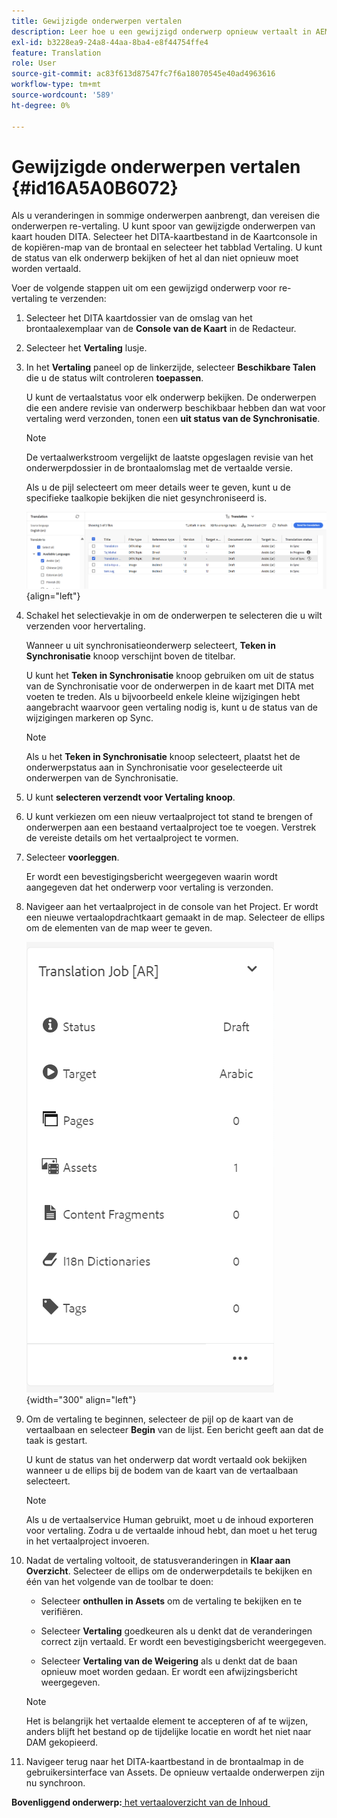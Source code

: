 ```yaml
---
title: Gewijzigde onderwerpen vertalen
description: Leer hoe u een gewijzigd onderwerp opnieuw vertaalt in AEM Guides.
exl-id: b3228ea9-24a8-44aa-8ba4-e8f44754ffe4
feature: Translation
role: User
source-git-commit: ac83f613d87547fc7f6a18070545e40ad4963616
workflow-type: tm+mt
source-wordcount: '589'
ht-degree: 0%

---
```


# Gewijzigde onderwerpen vertalen {#id16A5A0B6072}

Als u veranderingen in sommige onderwerpen aanbrengt, dan vereisen die onderwerpen re-vertaling. U kunt spoor van gewijzigde onderwerpen van kaart houden DITA. Selecteer het DITA-kaartbestand in de Kaartconsole in de kopiëren-map van de brontaal en selecteer het tabblad Vertaling. U kunt de status van elk onderwerp bekijken of het al dan niet opnieuw moet worden vertaald.

Voer de volgende stappen uit om een gewijzigd onderwerp voor re-vertaling te verzenden:

1. Selecteer het DITA kaartdossier van de omslag van het brontaalexemplaar van de **Console van de Kaart** in de Redacteur.

1. Selecteer het **Vertaling** lusje.

1. In het **Vertaling** paneel op de linkerzijde, selecteer **Beschikbare Talen** die u de status wilt controleren **toepassen**.

   U kunt de vertaalstatus voor elk onderwerp bekijken. De onderwerpen die een andere revisie van onderwerp beschikbaar hebben dan wat voor vertaling werd verzonden, tonen een **uit status van de Synchronisatie**.

   >[!NOTE]
   >
   > De vertaalwerkstroom vergelijkt de laatste opgeslagen revisie van het onderwerpdossier in de brontaalomslag met de vertaalde versie.

   Als u de pijl selecteert om meer details weer te geven, kunt u de specifieke taalkopie bekijken die niet gesynchroniseerd is.

   ![](images/out-of-sync-uuid-new.png){align="left"}

1. Schakel het selectievakje in om de onderwerpen te selecteren die u wilt verzenden voor hervertaling.

   Wanneer u uit synchronisatieonderwerp selecteert, **Teken in Synchronisatie** knoop verschijnt boven de titelbar.

   U kunt het **Teken in Synchronisatie** knoop gebruiken om uit de status van de Synchronisatie voor de onderwerpen in de kaart met DITA met voeten te treden.  Als u bijvoorbeeld enkele kleine wijzigingen hebt aangebracht waarvoor geen vertaling nodig is, kunt u de status van de wijzigingen markeren op Sync.

   >[!NOTE]
   >
   > Als u het **Teken in Synchronisatie** knoop selecteert, plaatst het de onderwerpstatus aan in Synchronisatie voor geselecteerde uit onderwerpen van de Synchronisatie.

1. U kunt **selecteren verzendt voor Vertaling knoop**.

1. U kunt verkiezen om een nieuw vertaalproject tot stand te brengen of onderwerpen aan een bestaand vertaalproject toe te voegen. Verstrek de vereiste details om het vertaalproject te vormen.

1. Selecteer **voorleggen**.

   Er wordt een bevestigingsbericht weergegeven waarin wordt aangegeven dat het onderwerp voor vertaling is verzonden.

1. Navigeer aan het vertaalproject in de console van het Project. Er wordt een nieuwe vertaalopdrachtkaart gemaakt in de map. Selecteer de ellips om de elementen van de map weer te geven.

   ![](images/incremental-job-new.png){width="300" align="left"}

1. Om de vertaling te beginnen, selecteer de pijl op de kaart van de vertaalbaan en selecteer **Begin** van de lijst. Een bericht geeft aan dat de taak is gestart.

   U kunt de status van het onderwerp dat wordt vertaald ook bekijken wanneer u de ellips bij de bodem van de kaart van de vertaalbaan selecteert.

   >[!NOTE]
   >
   > Als u de vertaalservice Human gebruikt, moet u de inhoud exporteren voor vertaling. Zodra u de vertaalde inhoud hebt, dan moet u het terug in het vertaalproject invoeren.

1. Nadat de vertaling voltooit, de statusveranderingen in **Klaar aan Overzicht**. Selecteer de ellips om de onderwerpdetails te bekijken en één van het volgende van de toolbar te doen:

   - Selecteer **onthullen in Assets** om de vertaling te bekijken en te verifiëren.

   - Selecteer **Vertaling** goedkeuren als u denkt dat de veranderingen correct zijn vertaald. Er wordt een bevestigingsbericht weergegeven.

   - Selecteer **Vertaling van de Weigering** als u denkt dat de baan opnieuw moet worden gedaan. Er wordt een afwijzingsbericht weergegeven.

   >[!NOTE]
   >
   > Het is belangrijk het vertaalde element te accepteren of af te wijzen, anders blijft het bestand op de tijdelijke locatie en wordt het niet naar DAM gekopieerd.

1. Navigeer terug naar het DITA-kaartbestand in de brontaalmap in de gebruikersinterface van Assets. De opnieuw vertaalde onderwerpen zijn nu synchroon.


**Bovenliggend onderwerp:**&#x200B;[&#x200B; het vertaaloverzicht van de Inhoud &#x200B;](translation.md)
